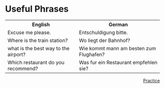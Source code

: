 <h1> Useful Phrases </h1>
<table>
  <tr>
    <th>English</th>
    <th>German</th>
  </tr>
  <tr>
    <td>Excuse me please.</td>
    <td>Entschuldigung bitte.</td>
  </tr>
  <tr>
    <td>Where is the train station?</td>
    <td>Wo liegt der Bahnhof?</td>
  </tr>
  </tr>
    <td> what is the best way to the airport?
    <td> Wie kommt mann am besten zum Flughafen?
      </tr>
      </tr>
      <td> Which restaurant do you recommend?
      <td> Was fur ein Restaurant empfehlen sie?
</table>

<a href="practice.html" style="float:right;">Practice</a>
